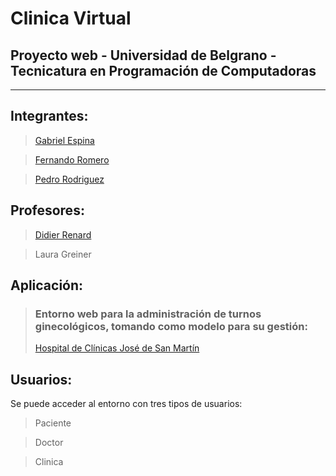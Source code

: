 # Clinica Virtual
## Proyecto web - Universidad de Belgrano - Tecnicatura en Programación de Computadoras
---
## Integrantes:
 > [Gabriel Espina](https://github.com/GabrielEspina)

 > [Fernando Romero](https://github.com/fernandoromero91)

 > [Pedro Rodriguez](https://github.com/PedroRodriguez95)

## Profesores:

> [Didier Renard](https://github.com/didierrenardub)

> Laura Greiner

## Aplicación:

>### Entorno web para la administración de turnos ginecológicos, tomando como modelo para su gestión: 
>  [Hospital de Clínicas José de San Martín](http://www.hospitaldeclinicas.uba.ar/)

## Usuarios: 
Se puede acceder al entorno con tres tipos de usuarios: 
>Paciente

>Doctor

>Clinica

